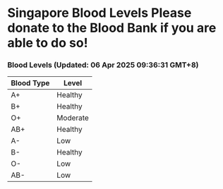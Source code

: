 Singapore Blood Levels
 Please donate to the Blood Bank if you are able to do so!
================================================================================================================================

### Blood Levels (Updated: 06 Apr 2025 09:36:31 GMT+8)
| Blood Type | Level     |
|------------|-----------|
| A+     | Healthy |
| B+     | Healthy |
| O+     | Moderate |
| AB+     | Healthy |
| A-     | Low |
| B-     | Healthy |
| O-     | Low |
| AB-     | Low |
